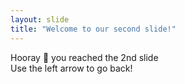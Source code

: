 ```yaml
---
layout: slide
title: "Welcome to our second slide!"
---
```

Hooray 🥳 you reached the 2nd slide    
Use the left arrow to go back!
